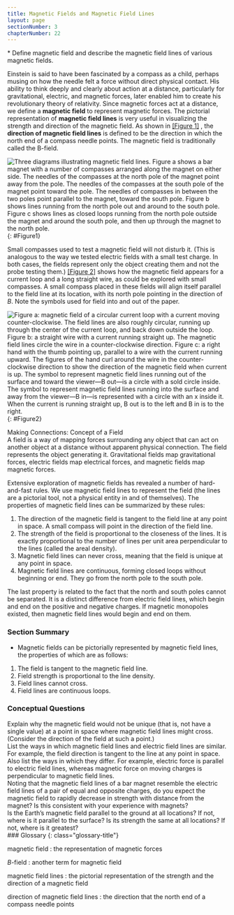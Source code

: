 ```yaml
---
title: Magnetic Fields and Magnetic Field Lines
layout: page
sectionNumber: 3
chapterNumber: 22
---
```


<div class="abstract" markdown="1">
* Define magnetic field and describe the magnetic field lines of various magnetic fields.
</div>

Einstein is said to have been fascinated by a compass as a child, perhaps musing
on how the needle felt a force without direct physical contact. His ability to
think deeply and clearly about action at a distance, particularly for
gravitational, electric, and magnetic forces, later enabled him to create his
revolutionary theory of relativity. Since magnetic forces act at a distance, we
define a **magnetic field** to represent magnetic forces. The pictorial
representation of **magnetic field lines** is very useful in visualizing the
strength and direction of the magnetic field. As shown in [[Figure 1]](#Figure1)
, the **direction of magnetic field lines** is defined to be the direction in
which the north end of a compass needle points. The magnetic field is
traditionally called the B-field.

![Three diagrams illustrating magnetic field lines. Figure a shows a bar magnet with a number of compasses arranged along the magnet on either side. The needles of the compasses at the north pole of the magnet point away from the pole. The needles of the compasses at the south pole of the magnet point toward the pole. The needles of compasses in between the two poles point parallel to the magnet, toward the south pole. Figure b shows lines running from the north pole out and around to the south pole. Figure c shows lines as closed loops running from the north pole outside the magnet and around the south pole, and then up through the magnet to the north pole.](../resources/Figure_22_03_01.jpg "Magnetic field lines are defined to have the direction that a small compass points when placed at a location. (a) If small compasses are used to map the magnetic field around a bar magnet, they will point in the directions shown: away from the north pole of the magnet, toward the south pole of the magnet. (Recall that the Earth&#x2019;s north magnetic pole is really a south pole in terms of definitions of poles on a bar magnet.) (b) Connecting the arrows gives continuous magnetic field lines. The strength of the field is proportional to the closeness (or density) of the lines. (c) If the interior of the magnet could be probed, the field lines would be found to form continuous closed loops.")
{: #Figure1}

Small compasses used to test a magnetic field will not disturb it. (This is
analogous to the way we tested electric fields with a small test charge. In both
cases, the fields represent only the object creating them and not the probe
testing them.) [[Figure 2]](#Figure2) shows how the magnetic field appears for a
current loop and a long straight wire, as could be explored with small
compasses. A small compass placed in these fields will align itself parallel to
the field line at its location, with its north pole pointing in the direction
of *B*. Note the symbols used for field into and out of the paper.

![Figure a: magnetic field of a circular current loop with a current moving counter-clockwise. The field lines are also roughly circular, running up through the center of the current loop, and back down outside the loop. Figure b: a straight wire with a current running straight up. The magnetic field lines circle the wire in a counter-clockwise direction. Figure c: a right hand with the thumb pointing up, parallel to a wire with the current running upward. The figures of the hand curl around the wire in the counter-clockwise direction to show the direction of the magnetic field when current is up. The symbol to represent magnetic field lines running out of the surface and toward the viewer&#x2014;B out&#x2014;is a circle with a sold circle inside. The symbol to represent magnetic field lines running into the surface and away from the viewer&#x2014;B in&#x2014;is represented with a circle with an x inside it. When the current is running straight up, B out is to the left and B in is to the right.](../resources/Figure_22_03_02.jpg "Small compasses could be used to map the fields shown here. (a) The magnetic field of a circular current loop is similar to that of a bar magnet. (b) A long and straight wire creates a field with magnetic field lines forming circular loops. (c) When the wire is in the plane of the paper, the field is perpendicular to the paper. Note that the symbols used for the field pointing inward (like the tail of an arrow) and the field pointing outward (like the tip of an arrow).")
{: #Figure2}

<div class="note" data-has-label="true" data-label="" markdown="1">
<div class="title">
Making Connections: Concept of a Field
</div>
A field is a way of mapping forces surrounding any object that can act on another object at a distance without apparent physical connection. The field represents the object generating it. Gravitational fields map gravitational forces, electric fields map electrical forces, and magnetic fields map magnetic forces.

</div>

Extensive exploration of magnetic fields has revealed a number of hard-and-fast
rules. We use magnetic field lines to represent the field (the lines are a
pictorial tool, not a physical entity in and of themselves). The properties of
magnetic field lines can be summarized by these rules:

1. The direction of the magnetic field is tangent to the field line at any point
   in space. A small compass will point in the direction of the field line.
2. The strength of the field is proportional to the closeness of the lines. It
   is exactly proportional to the number of lines per unit area perpendicular to
   the lines (called the areal density).
3. Magnetic field lines can never cross, meaning that the field is unique at any
   point in space.
4. Magnetic field lines are continuous, forming closed loops without beginning
   or end. They go from the north pole to the south pole.

The last property is related to the fact that the north and south poles cannot
be separated. It is a distinct difference from electric field lines, which begin
and end on the positive and negative charges. If magnetic monopoles existed,
then magnetic field lines would begin and end on them.

### Section Summary

* Magnetic fields can be pictorially represented by magnetic field lines, the
  properties of which are as follows:

1. The field is tangent to the magnetic field line.
2. Field strength is proportional to the line density.
3. Field lines cannot cross.
4. Field lines are continuous loops.

### Conceptual Questions

<div class="exercise" data-element-type="conceptual-questions">
<div class="problem" markdown="1">
Explain why the magnetic field would not be unique (that is, not have a single value) at a point in space where magnetic field lines might cross. (Consider the direction of the field at such a point.)

</div>
</div>

<div class="exercise" data-element-type="conceptual-questions">
<div class="problem" markdown="1">
List the ways in which magnetic field lines and electric field lines are similar. For example, the field direction is tangent to the line at any point in space. Also list the ways in which they differ. For example, electric force is parallel to electric field lines, whereas magnetic force on moving charges is perpendicular to magnetic field lines.

</div>
</div>

<div class="exercise" data-element-type="conceptual-questions">
<div class="problem" markdown="1">
Noting that the magnetic field lines of a bar magnet resemble the electric field lines of a pair of equal and opposite charges, do you expect the magnetic field to rapidly decrease in strength with distance from the magnet? Is this consistent with your experience with magnets?

</div>
</div>

<div class="exercise" data-element-type="conceptual-questions">
<div class="problem" markdown="1">
Is the Earth’s magnetic field parallel to the ground at all locations? If not, where is it parallel to the surface? Is its strength the same at all locations? If not, where is it greatest?

</div>
</div>

<div class="glossary" markdown="1">
### Glossary
{: class="glossary-title"}

magnetic field
: the representation of magnetic forces

*B*-field
: another term for magnetic field

magnetic field lines
: the pictorial representation of the strength and the direction of a magnetic
field

direction of magnetic field lines
: the direction that the north end of a compass needle points

</div>
